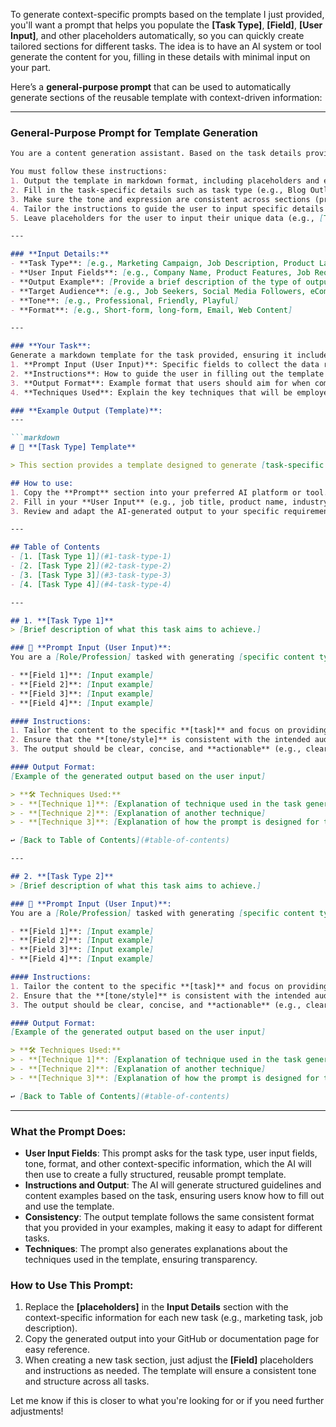 To generate context-specific prompts based on the template I just provided, you'll want a prompt that helps you populate the **\[Task Type]**, **\[Field]**, **\[User Input]**, and other placeholders automatically, so you can quickly create tailored sections for different tasks. The idea is to have an AI system or tool generate the content for you, filling in these details with minimal input on your part.

Here’s a **general-purpose prompt** that can be used to automatically generate sections of the reusable template with context-driven information:

---

### **General-Purpose Prompt for Template Generation**

````markdown
You are a content generation assistant. Based on the task details provided below, generate a structured, reusable prompt template in markdown format. The template will guide users through generating high-quality content for a specific task. 

You must follow these instructions:
1. Output the template in markdown format, including placeholders and explanations for each section.
2. Fill in the task-specific details such as task type (e.g., Blog Outline, Job Description), user input fields, and output format.
3. Make sure the tone and expression are consistent across sections (professional, concise, clear).
4. Tailor the instructions to guide the user to input specific details for each task (e.g., company name, product description, target audience).
5. Leave placeholders for the user to input their unique data (e.g., [Task Type], [Field 1], [User Input]).

---

### **Input Details:**
- **Task Type**: [e.g., Marketing Campaign, Job Description, Product Launch, etc.]
- **User Input Fields**: [e.g., Company Name, Product Features, Job Requirements, etc.]
- **Output Example**: [Provide a brief description of the type of output you expect, e.g., a well-structured marketing post or an engaging job listing.]
- **Target Audience**: [e.g., Job Seekers, Social Media Followers, eCommerce Customers]
- **Tone**: [e.g., Professional, Friendly, Playful]
- **Format**: [e.g., Short-form, long-form, Email, Web Content]

---

### **Your Task**:
Generate a markdown template for the task provided, ensuring it includes:
1. **Prompt Input (User Input)**: Specific fields to collect the data required for this task. 
2. **Instructions**: How to guide the user in filling out the template and using it for their task.
3. **Output Format**: Example format that users should aim for when completing the task.
4. **Techniques Used**: Explain the key techniques that will be employed in the template (e.g., concise copywriting, SEO optimization).

### **Example Output (Template)**:
---

```markdown
# 📣 **[Task Type] Template**

> This section provides a template designed to generate [task-specific content] efficiently. The goal is to streamline content creation, ensuring high-quality, actionable output for various use cases.

## How to use:
1. Copy the **Prompt** section into your preferred AI platform or tool.
2. Fill in your **User Input** (e.g., job title, product name, industry, etc.).
3. Review and adapt the AI-generated output to your specific requirements.

---

## Table of Contents
- [1. [Task Type 1]](#1-task-type-1)
- [2. [Task Type 2]](#2-task-type-2)
- [3. [Task Type 3]](#3-task-type-3)
- [4. [Task Type 4]](#4-task-type-4)

---

## 1. **[Task Type 1]**
> [Brief description of what this task aims to achieve.]

### 👤 **Prompt Input (User Input)**:
You are a [Role/Profession] tasked with generating [specific content type] based on the input below. Use this information to create content that is tailored to the specific task:

- **[Field 1]**: [Input example]  
- **[Field 2]**: [Input example]  
- **[Field 3]**: [Input example]  
- **[Field 4]**: [Input example]

#### Instructions:
1. Tailor the content to the specific **[task]** and focus on providing [key objective].
2. Ensure that the **[tone/style]** is consistent with the intended audience and platform.
3. The output should be clear, concise, and **actionable** (e.g., clear call-to-action, engaging headline, etc.).

#### Output Format:
[Example of the generated output based on the user input]

> **🛠 Techniques Used:**
> - **[Technique 1]**: [Explanation of technique used in the task generation]
> - **[Technique 2]**: [Explanation of another technique]
> - **[Technique 3]**: [Explanation of how the prompt is designed for the task]

↩️ [Back to Table of Contents](#table-of-contents)

---

## 2. **[Task Type 2]**
> [Brief description of what this task aims to achieve.]

### 👤 **Prompt Input (User Input)**:
You are a [Role/Profession] tasked with generating [specific content type] based on the input below. Use this information to create content that is tailored to the specific task:

- **[Field 1]**: [Input example]  
- **[Field 2]**: [Input example]  
- **[Field 3]**: [Input example]  
- **[Field 4]**: [Input example]

#### Instructions:
1. Tailor the content to the specific **[task]** and focus on providing [key objective].
2. Ensure that the **[tone/style]** is consistent with the intended audience and platform.
3. The output should be clear, concise, and **actionable** (e.g., clear call-to-action, engaging headline, etc.).

#### Output Format:
[Example of the generated output based on the user input]

> **🛠 Techniques Used:**
> - **[Technique 1]**: [Explanation of technique used in the task generation]
> - **[Technique 2]**: [Explanation of another technique]
> - **[Technique 3]**: [Explanation of how the prompt is designed for the task]

↩️ [Back to Table of Contents](#table-of-contents)
````

---

### **What the Prompt Does:**

* **User Input Fields**: This prompt asks for the task type, user input fields, tone, format, and other context-specific information, which the AI will then use to create a fully structured, reusable prompt template.
* **Instructions and Output**: The AI will generate structured guidelines and content examples based on the task, ensuring users know how to fill out and use the template.
* **Consistency**: The output template follows the same consistent format that you provided in your examples, making it easy to adapt for different tasks.
* **Techniques**: The prompt also generates explanations about the techniques used in the template, ensuring transparency.

### **How to Use This Prompt:**

1. Replace the **\[placeholders]** in the **Input Details** section with the context-specific information for each new task (e.g., marketing task, job description).
2. Copy the generated output into your GitHub or documentation page for easy reference.
3. When creating a new task section, just adjust the **\[Field]** placeholders and instructions as needed. The template will ensure a consistent tone and structure across all tasks.

Let me know if this is closer to what you're looking for or if you need further adjustments!

